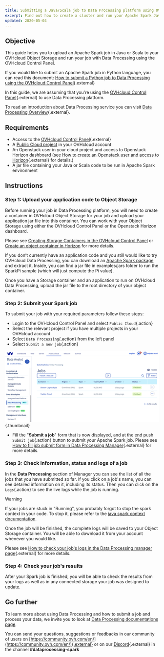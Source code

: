 ```yaml
---
title: Submitting a Java/Scala job to Data Processing platform using OVHcloud Control Panel
excerpt: Find out how to create a cluster and run your Apache Spark Java/Scala job with Data Processing platform using the OVHcloud Control Panel
updated: 2020-05-04
---
```


## Objective

This guide helps you to upload an Apache Spark job in Java or Scala to your OVHcloud Object Storage and run your job with Data Processing using the OVHcloud Control Panel.

If you would like to submit an Apache Spark job in Python language, you can read this document: [How to submit a Python job to Data Processing using the OVHcloud Control Panel](/pages/public_cloud/data_processing/31_HOWTO_submit-python-ui){.external}

In this guide, we are assuming that you're using the [OVHcloud Control Panel](https://ca.ovh.com/auth/?action=gotomanager&from=https://www.ovh.com/ca/en/&ovhSubsidiary=ca){.external} to use Data Processing platform.

To read an introduction about Data Processing service you can visit [Data Processing Overview](/pages/public_cloud/data_processing/00_CONCEPTS_Overview){.external}.

## Requirements

- Access to the [OVHcloud Control Panel](https://ca.ovh.com/auth/?action=gotomanager&from=https://www.ovh.com/ca/en/&ovhSubsidiary=ca){.external}
- A [Public Cloud project](/pages/public_cloud/compute/create_a_public_cloud_project) in your OVHcloud account
- An Openstack user in your cloud project and access to Openstack Horizon dashboard (see [How to create an Openstack user and access to Horizon](/pages/public_cloud/compute/introducing_horizon){.external} for details.)
- A jar file containing your Java or Scala code to be run in Apache Spark environment

## Instructions

### Step 1: Upload your application code to Object Storage

Before running your job in Data Processing platform, you will need to create a container in OVHcloud Object Storage for your job and upload your application jar file into this container. You can work with your Object Storage using either the OVHcloud Control Panel or the Openstack Horizon dashboard.

Please see [Creating Storage Containers in the OVHcloud Control Panel](/pages/storage_and_backup/object_storage/pcs_create_container#controlpanel) or [Create an object container in Horizon](/pages/storage_and_backup/object_storage/pcs_create_container#horizon) for more details.

If you don’t currently have an application code and you still would like to try OVHcloud Data Processing, you can download an [Apache Spark package](http://spark.apache.org/downloads.html) and extract it. Inside, you can find a jar file in examples/jars folder to run the SparkPi sample (which will just compute the Pi value).

Once you have a Storage container and an application to run on OVHcloud Data Processing, upload the jar file to the root directory of your object container.

### Step 2: Submit your Spark job
To submit your job with your required parameters follow these steps:

- Login to the OVHcloud Control Panel and select `Public Cloud`{.action}
- Select the relevant project if you have multiple projects in your OVHcloud account
- Select `Data Processing`{.action} from the left panel
- Select `Submit a new job`{.action}

![Data Processing Manager](images/dataprocessingmanager.png){.thumbnail}

- Fill the "**Submit a job**" form that is now displayed, and at the end push `Submit job`{.action} button to submit your Apache Spark job. Please see [How to fill job submit form in Data Processing Manager](/pages/public_cloud/data_processing/32_HOWTO_fill-job-submit-form){.external} for more details.

### Step 3: Check information, status and logs of a job
In the **Data Processing** section of Manager you can see the list of all the jobs that you have submitted so far. If you click on a job's name, you can see detailed information on it, including its status. Then you can click on the `Logs`{.action} to see the live logs while the job is running.

> [!warning]
>If your jobs are stuck in "Running", you probably forgot to stop the spark context in your code. To stop it, please refer to the [java spark context documentation](https://spark.apache.org/docs/latest/api/java/index.html?org/apache/spark/api/java/JavaSparkContext.html).

Once the job will be finished, the complete logs will be saved to your Object Storage container. You will be able to download it from your account whenever you would like.

Please see [How to check your job's logs in the Data Processing manager page](/pages/public_cloud/data_processing/21_GETTINGSTARTED_check-job-logs){.external} for more details.

### Step 4: Check your job's results
After your Spark job is finished, you will be able to check the results from your logs as well as in any connected storage your job was designed to update.

## Go further

To learn more about using Data Processing and how to submit a job and process your data, we invite you to look at [Data Processing documentations page](/products/public-cloud-data-analytics-data-processing).

You can send your questions, suggestions or feedbacks in our community of users on [https://community.ovh.com/en/](https://community.ovh.com/en/){.external} or on our [Discord](https://discord.gg/VVvZg8NCQM){.external} in the channel **#dataprocessing-spark**
